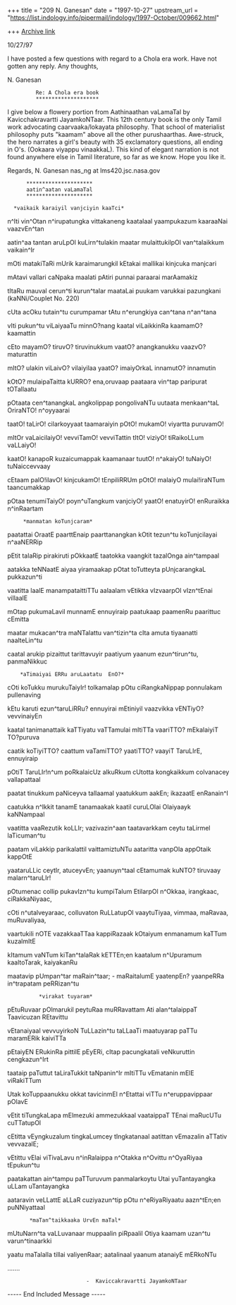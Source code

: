 +++
title = "209 N. Ganesan"
date = "1997-10-27"
upstream_url = "https://list.indology.info/pipermail/indology/1997-October/009662.html"

+++
[Archive link](https://list.indology.info/pipermail/indology/1997-October/009662.html)

10/27/97

I have posted a few questions with regard to a
Chola era work. Have not gotten any reply.
Any thoughts,

N. Ganesan

             Re: A Chola era book
             ********************

I give below a flowery portion from Aathinaathan vaLamaTal by
Kavicchakravartti JayamkoNTaar. This 12th century book is the
only Tamil work advocating caarvaaka/lokayata philosophy.
That school of materialist philosophy puts "kaamam"
above all the other purushaarthas. Awe-struck, the hero narrates
a girl's beauty with 35 exclamatory questions, all ending in
O's. (Ookaara viyappu vinaakkaL). This kind of elegant
narration is not found anywhere else in Tamil literature,
so far as we know. Hope you like it.

Regards,
N. Ganesan
nas_ng at lms420.jsc.nasa.gov


          *********************
          aatin^aatan vaLamaTal
          *********************

      *vaikaik karaiyil vanjciyin kaaTci*

   n^Iti vin^Otan n^irupatungka vittakaneng
   kaatalaal yaampukazum  kaaraaNai  vaazvEn^tan

   aatin^aa  tantan  aruLpOl  kuLirn^tulakin
   maatar  mulaittukilpOl  van^talaikkum  vaikain^Ir

   mOti  matakiTaRi  mUrik karaimarungkil
   kEtakai  mallikai  kinjcuka  manjcari

   mAtavi  vallari  caNpaka  maalati
   pAtiri punnai  paraarai  marAamakiz

   tItaRu mauval cerun^ti  kurun^talar
   maataLai  puukam  varukkai  pazungkani     (kaNNi/Couplet No. 220)

   cUta  acOku  tutain^tu  curumpamar
   tAtu  n^erungkiya  can^tana  n^an^tana

   vIti pukun^tu viLaiyaaTu minnO?nang
   kaatal viLaikkinRa  kaamamO? kaamattin

   cEto mayamO? tiruvO? tiruvinukkum
   vaatO? anangkanukku  vaazvO?  maturattin

   mItO? ulakin  viLaivO?  vilaiyilaa
   yaatO?  imaiyOrkaL innamutO?  innamutin

   kOtO? mulaipaTaitta kURRO? ena,oruvaap
   paataara vin^tap paripurat  tOTallaatu

   pOtaata cen^tanangkaL angkolippap  pongolivaNTu
   uutaata menkaan^taL OriraNTO! n^oyyaarai

   taatO! taLirO! cilarkoyyaat  taamaraiyin
   pOtO! mukamO! viyartta puruvamO!

   mItOr vaLaicilaiyO!  vevviTamO! vevviTattin
   tItO! viziyO! tiRaikoLLum vaLLaiyO!

   kaatO! kanapoR  kuzaicumappak kaamanaar
   tuutO! n^akaiyO! tuNaiyO! tuNaiccevvaay

   cEtaam palO!ilavO!  kinjcukamO! tEnpiliRRUm
   pOtO! malaiyO mulai!iraNTum  taancumakkap

   pOtaa tenumiTaiyO!  poyn^uTangkum vanjciyO!
   yaatO!  enatuyirO! enRuraikka n^inRaartam

         *manmatan koTunjcaram*

   paatattai  OraatE paarttEnaip  paarttanangkan
   kOtit  tezun^tu  koTunjcilayai  n^aaNERRip

   pEtit  talaRip  pirakiruti  pOkkaatE
   taatokka  vaangkit tazalOnga  ain^tampaal

   aatakka  teNNaatE  aiyaa  yiramaakap
   pOtat  toTutteyta  pUnjcarangkaL  pukkazun^ti

   vaatitta  laalE  manampataittiTTu aalaalam
   vEtikka  vIzvaarpOl  vIzn^tEnai villaalE

   mOtap pukumaLavil  munnamE  ennuyiraip
   paatukaap  paamenRu  paarittuc cEmitta

   maatar mukacan^tra maNTalattu  van^tizin^ta
   cIta  amuta tiyaanatti naalteLin^tu

   caatal arukip pizaittut tarittavuyir
   paatiyum yaanum  ezun^tirun^tu, panmaNikkuc

        *aTimaiyai ERRu aruLaatatu  EnO?*

   cOti koTukku murukuTaiyIr!  tolkamalap
   pOtu ciRangkaNippap  ponnulakam  pullenaving

   kEtu karuti ezun^taruLiRRu?  ennuyirai
   mEtiniyil  vaazvikka vENTiyO?  vevvinaiyEn

   kaatal tanimanattaik kaTTiyatu vaTTamulai
   mItiTTa  vaariTTO? mEkalaiyiT  TO?puruva

   caatik koTiyiTTO? caattum  vaTamiTTO?
   yaatiTTO?  vaayiT  TaruLIrE,  ennuyiraip

   pOtiT  TaruLIr!n^um  poRkalaicUz  alkuRkum
   cUtotta  kongkaikkum  colvanacey vallapattaal

   paatat tinukkum  paNiceyva  tallaamal
   yaatukkum  aakEn;  ikazaatE  enRanain^I

   caatukka n^Ikkit tanamE tanamaakak
   kaatil curuLOlai  Olaiyaayk kaNNampaal

   vaatitta  vaaRezutik  koLLIr; vazivazin^aan
   taatavarkkam ceytu  taLirmel  laTicuman^tu

   paatam  viLakkip  parikalattil  vaittamiztuNTu
   aataritta vanpOla appOtaik  kappOtE

   yaataruLLic ceytIr, atuceyvEn;  yaanuyn^taal
   cEtamumak  kuNTO? tiruvaay malarn^taruLIr!

   pOtumenac collip pukavIzn^tu kumpiTalum
   EtilarpOl n^Okkaa, irangkaac, ciRakkaNiyaac,

   cOti n^utalveyaraac, colluvaton RuLLatupOl
   vaaytuTiyaa, vimmaa, maRavaa, muRuvaliyaa,

   vaartukili nOTE vazakkaaTTaa  kappiRazaak
   kOtaiyum enmanamum kaTTum kuzalmItE

   kItamum vaNTum  kiTan^talaRak kETTEn;en
   kaatalum n^Upuramum  kaaltoTarak, kaiyakanRu

   maatavip pUmpan^tar maRain^taar; - maRaitalumE
   yaatenpEn?  yaanpeRRa  in^trapatam  peRRizan^tu

              *virakat tuyaram*

   pEtuRuvaar pOlmarukil peytuRaa  muRRavattam
   Ati alan^talaippaT Taavicuzan  REtavittu

   vEtanaiyaal vevvuyirkoN  TuLLazin^tu  taLLaaTi
   maatuyarap paTTu maramERik kaiviTTa

   pEtaiyEN ERukinRa pittilE  pEyERi,
   cItap  pacungkatali  veNkuruttin cengkazun^Irt

   taataip paTuttut taLiraTukkit  taNpanin^Ir
   mItiTTu vEmatanin mElE viRakiTTum

   Utak koTuppaanukku  okkat tavicinmEl
   n^Etattai viTTu n^eruppavippaar  pOlavE

   vEtit tiTungkaLapa  mElmezuki ammezukkaal
   vaataippaT TEnai  maRucUTu  cuTTatupOl

   cEtitta  vEyngkuzalum tingkaLumcey tIngkatanaal
   aatittan  vEmazalin  aTTativ vevvazalE;

   vEtittu vElai viTivaLavu n^inRalaippa
   n^Otakka n^Ovittu n^OyaRiyaa  tEpukun^tu

   paatakattan ain^tampu  paTTuruvum  panmalarkoytu
   Utai yuTantayangka uLLam  uTantayangka

   aataravin veLLattE aLLaR cuziyazun^tip
   pOtu n^eRiyaRiyaatu aazn^tEn;en puNNiyattaal

           *maTan^taikkaaka UrvEn maTal*

   mUtuNarn^ta vaLLuvanaar muppaalin piRpaalil
   Otiya kaamam uzan^tu varun^tinaarkki

   yaatu maTalalla tillai valiyenRaar;
   aatalinaal yaanum atanaiyE mERkoNTu

   .......

                             -  Kaviccakravartti JayamkoNTaar









----- End Included Message -----



